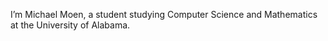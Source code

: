 I’m Michael Moen, a student studying Computer Science and Mathematics at the University of Alabama.

<!---
MoenMi/MoenMi is a ✨ special ✨ repository because its `README.md` (this file) appears on your GitHub profile.
You can click the Preview link to take a look at your changes.
--->
